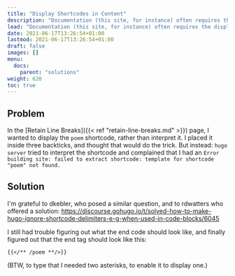 ```yaml
---
title: "Display Shortcodes in Content"
description: "Documentation (this site, for instance) often requires the display of Hugo codes"
lead: "Documentation (this site, for instance) often requires the display of Hugo codes"
date: 2021-06-17T13:26:54+01:00
lastmod: 2021-06-17T13:26:54+01:00
draft: false
images: []
menu:
  docs:
    parent: "solutions"
weight: 620
toc: true
---
```

## Problem
In the [Retain Line Breaks]({{< ref "retain-line-breaks.md" >}}) page, I wanted to display the `poem` shortcode, rather than interpret it. I placed it inside three backticks, and thought that would do the trick. But instead: `hugo server` tried to interpret the shortcode and complained  that I had an `Error building site: failed to extract shortcode: template for shortcode "poem" not found.`

## Solution

I'm grateful to dkebler, who posed a similar question, and to rdwatters who offered a  solution: https://discourse.gohugo.io/t/solved-how-to-make-hugo-ignore-shortcode-delimiters-e-g-when-used-in-code-blocks/6045

I still had trouble figuring out what the end code should look like, and finally figured out that the end tag should look like this:
```
{{</** /poem **/>}}
```
(BTW, to type that I needed two asterisks, to enable it to display one.)
